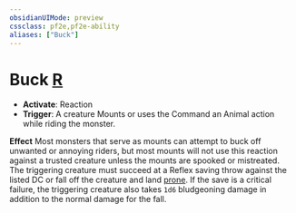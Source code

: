 ```yaml
---
obsidianUIMode: preview
cssclass: pf2e,pf2e-ability
aliases: ["Buck"]
---
```

# Buck [R](chapter-9-playing-the-game.md#Actions "Reaction")

- **Activate**: Reaction
- **Trigger**: A creature Mounts or uses the Command an Animal action while riding the monster.

**Effect** Most monsters that serve as mounts can attempt to buck off unwanted or annoying riders, but most mounts will not use this reaction against a trusted creature unless the mounts are spooked or mistreated. The triggering creature must succeed at a Reflex saving throw against the listed DC or fall off the creature and land [prone](conditions.md#Prone). If the save is a critical failure, the triggering creature also takes `1d6` bludgeoning damage in addition to the normal damage for the fall.